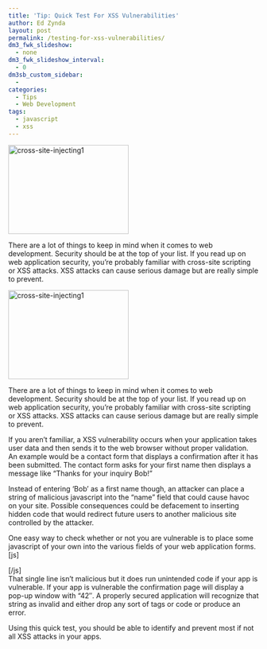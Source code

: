 ```yaml
---
title: 'Tip: Quick Test For XSS Vulnerabilities'
author: Ed Zynda
layout: post
permalink: /testing-for-xss-vulnerabilities/
dm3_fwk_slideshow:
  - none
dm3_fwk_slideshow_interval:
  - 0
dm3sb_custom_sidebar:
  - 
categories:
  - Tips
  - Web Development
tags:
  - javascript
  - xss
---
```

<img class="alignnone size-full wp-image-188" alt="cross-site-injecting1" src="http://www.edzynda.com/media/cross-site-injecting1.jpg" width="242" height="179" />

There are a lot of things to keep in mind when it comes to web development. Security should be at the top of your list. If you read up on web application security, you&#8217;re probably familiar with cross-site scripting or XSS attacks. XSS attacks can cause serious damage but are really simple to prevent.

<!--more-->

<img class="alignnone size-full wp-image-188" alt="cross-site-injecting1" src="http://www.edzynda.com/media/cross-site-injecting1.jpg" width="242" height="179" />

There are a lot of things to keep in mind when it comes to web development. Security should be at the top of your list. If you read up on web application security, you&#8217;re probably familiar with cross-site scripting or XSS attacks. XSS attacks can cause serious damage but are really simple to prevent.

If you aren&#8217;t familiar, a XSS vulnerability occurs when your application takes user data and then sends it to the web browser without proper validation. An example would be a contact form that displays a confirmation after it has been submitted. The contact form asks for your first name then displays a message like &#8220;Thanks for your inquiry Bob!&#8221;

Instead of entering &#8216;Bob&#8217; as a first name though, an attacker can place a string of malicious javascript into the &#8220;name&#8221; field that could cause havoc on your site. Possible consequences could be defacement to inserting hidden code that would redirect future users to another malicious site controlled by the attacker.

One easy way to check whether or not you are vulnerable is to place some javascript of your own into the various fields of your web application forms.  
[js]  
  
[/js]  
That single line isn&#8217;t malicious but it does run unintended code if your app is vulnerable. If your app is vulnerable the confirmation page will display a pop-up window with &#8220;42&#8243;. A properly secured application will recognize that string as invalid and either drop any sort of tags or code or produce an error.

Using this quick test, you should be able to identify and prevent most if not all XSS attacks in your apps.